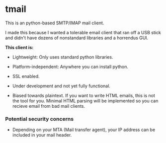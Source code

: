 # tmail

This is an python-based SMTP/IMAP mail client.

I made this because I wanted a tolerable email client that ran off a USB stick and didn't have dozens of nonstandard libraries and a horrendus GUI.

**This client is:**

* Lightweight: Only uses standard python libraries.

* Platform-independent: Anywhere you can install python.

* SSL enabled.

* Under development and not yet fully functional.

* Biased towards plaintext. If you want to write HTML emails, this is not the tool for you. Minimal HTML parsing will be implemented so you can recieve email from bad mail clients.

### Potential security concerns

* Depending on your MTA (Mail transfer agent), your IP address can be included in your mail header.


